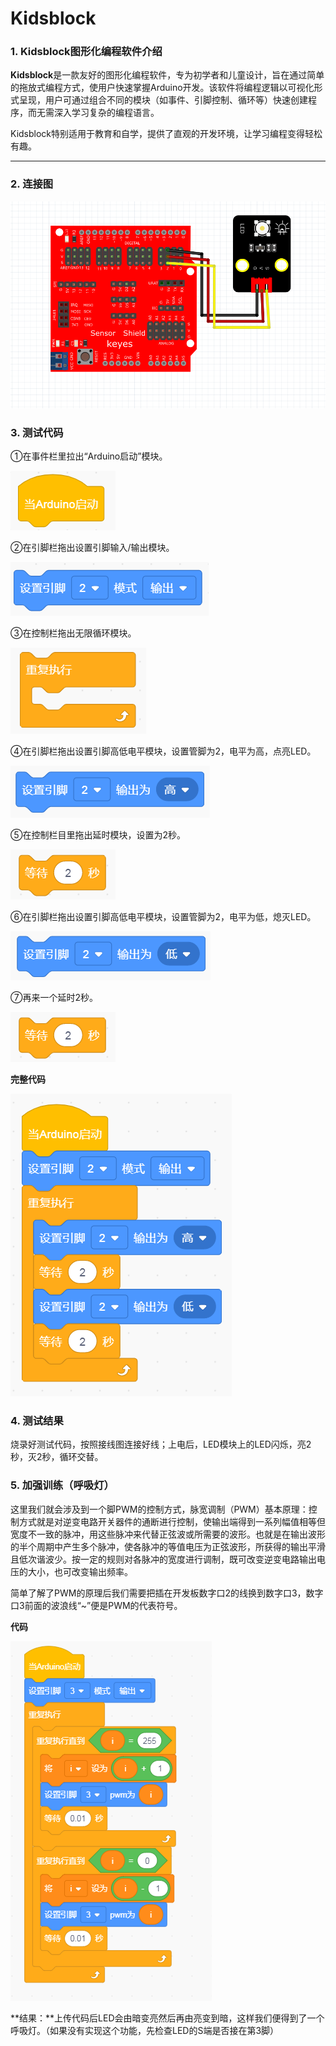 # Kidsblock

### 1. Kidsblock图形化编程软件介绍

**Kidsblock**是一款友好的图形化编程软件，专为初学者和儿童设计，旨在通过简单的拖放式编程方式，使用户快速掌握Arduino开发。该软件将编程逻辑以可视化形式呈现，用户可通过组合不同的模块（如事件、引脚控制、循环等）快速创建程序，而无需深入学习复杂的编程语言。

Kidsblock特别适用于教育和自学，提供了直观的开发环境，让学习编程变得轻松有趣。

---

### 2. 连接图

![](media/bac4bcdba3c9a1a1d4a238c702025ac8.png)

### 3. 测试代码

①在事件栏里拉出“Arduino启动”模块。

![](media/96b8e87d0f7f9c27b7d19373a2a06b88.png)

②在引脚栏拖出设置引脚输入/输出模块。

![](media/f1e158a6665efd2da794a1fb7faa4349.png)

③在控制栏拖出无限循环模块。

![](media/a317dcdeb6d7c5caa562d3f89875be00.png)

④在引脚栏拖出设置引脚高低电平模块，设置管脚为2，电平为高，点亮LED。

![](media/1a69f8d31505362aea6d3a5fa49c2128.png)

⑤在控制栏目里拖出延时模块，设置为2秒。

![](media/e4a5ee34c33ad4a21fe338c1e392aff9.png)

⑥在引脚栏拖出设置引脚高低电平模块，设置管脚为2，电平为低，熄灭LED。

![](media/d4d9284d8419f3628fb276ad0405d73d.png)

⑦再来一个延时2秒。

![](media/e4a5ee34c33ad4a21fe338c1e392aff9.png)

**完整代码**

![](media/01b9f10a2847be465bf0c07b1c3a3e44.png)

### 4. 测试结果

烧录好测试代码，按照接线图连接好线；上电后，LED模块上的LED闪烁，亮2秒，灭2秒，循环交替。

### 5. 加强训练（呼吸灯）

这里我们就会涉及到一个脚PWM的控制方式，脉宽调制（PWM）基本原理：控制方式就是对逆变电路开关器件的通断进行控制，使输出端得到一系列幅值相等但宽度不一致的脉冲，用这些脉冲来代替正弦波或所需要的波形。也就是在输出波形的半个周期中产生多个脉冲，使各脉冲的等值电压为正弦波形，所获得的输出平滑且低次谐波少。按一定的规则对各脉冲的宽度进行调制，既可改变逆变电路输出电压的大小，也可改变输出频率。

简单了解了PWM的原理后我们需要把插在开发板数字口2的线换到数字口3，数字口3前面的波浪线“~”便是PWM的代表符号。

**代码**

![](media/b89e2d9bec9ae3b79e60a5b76b885812.png)

**结果：**上传代码后LED会由暗变亮然后再由亮变到暗，这样我们便得到了一个呼吸灯。（如果没有实现这个功能，先检查LED的S端是否接在第3脚）

